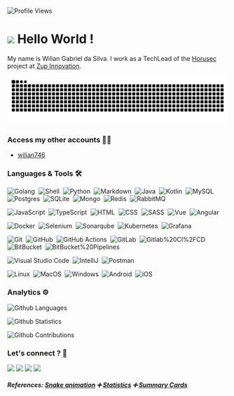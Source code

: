 ![Profile Views](http://estruyf-github.azurewebsites.net/api/VisitorHit?user=wiliansilvazup&repo=wiliansilvazup&countColorcountColor)

<h1><img src="https://emojis.slackmojis.com/emojis/images/1531849430/4246/blob-sunglasses.gif?1531849430" width="30"/> Hello World ! </h1>


My name is Wilian Gabriel da Silva. I work as a TechLead of the [Horusec](https://horusec.io) project at [Zup Innovation](https://zup.com.br).

![](images/github-user-contribution.svg)

### Access my other accounts 🙋‍♂️
- [wilian746](https://github.com/wilian746)

### Languages & Tools 🛠

![Golang](https://img.shields.io/badge/-Golang%20❤️-05122A?style=flat&logo=go&logoColor=white)&nbsp;
![Shell](https://img.shields.io/badge/Shell-05122A?style=flat&logo=gnu-bash&logoColor=white)&nbsp;
![Python](https://img.shields.io/badge/-Python-05122A?style=flat&logo=python)&nbsp;
![Markdown](https://img.shields.io/badge/-Markdown-05122A?style=flat&logo=markdown)&nbsp;
![Java](https://img.shields.io/badge/-Java-05122A?style=flat&logo=java)&nbsp;
![Kotlin](https://img.shields.io/badge/-Kotlin-05122A?style=flat&logo=kotlin)&nbsp;
![MySQL](https://img.shields.io/badge/-MySQL-05122A?style=flat&logo=mysql&logoColor=white)&nbsp;
![Postgres](https://img.shields.io/badge/-Postgres-05122A?style=flat&logo=postgresql)&nbsp;
![SQLite](https://img.shields.io/badge/-SQLite-05122A?style=flat&logo=SQLite)&nbsp;
![Mongo](https://img.shields.io/badge/-Mongo-05122A?style=flat&logo=mongodb)&nbsp;
![Redis](https://img.shields.io/badge/-Redis-05122A?style=flat&logo=redis)&nbsp;
![RabbitMQ](https://img.shields.io/badge/-RabbitMQ-05122A?style=flat&logo=rabbitmq)&nbsp;

![JavaScript](https://img.shields.io/badge/-JavaScript-05122A?style=flat&logo=javascript)&nbsp;
![TypeScript](https://img.shields.io/badge/-TypeScript-05122A?style=flat&logo=typescript)&nbsp;
![HTML](https://img.shields.io/badge/-HTML-05122A?style=flat&logo=html5)&nbsp;
![CSS](https://img.shields.io/badge/-CSS-05122A?style=flat&logo=Css3)&nbsp;
![SASS](https://img.shields.io/badge/-SASS-05122A?style=flat&logo=Sass)&nbsp;
![Vue](https://img.shields.io/badge/-Vue-05122A?style=flat&logo=vue.js)&nbsp;
![Angular](https://img.shields.io/badge/-Angular-05122A?style=flat&logo=angular)&nbsp;

![Docker](https://img.shields.io/badge/-Docker-05122A?style=flat&logo=docker)&nbsp;
![Selenium](https://img.shields.io/badge/-Selenium-05122A?style=flat&logo=Selenium)&nbsp;
![Sonarqube](https://img.shields.io/badge/-Sonarqube-05122A?style=flat&logo=Sonarqube)&nbsp;
![Kubernetes](https://img.shields.io/badge/-Kubernetes-05122A?style=flat&logo=Kubernetes)&nbsp;
![Grafana](https://img.shields.io/badge/-Grafana-05122A?style=flat&logo=Grafana)&nbsp;

![Git](https://img.shields.io/badge/-Git-05122A?style=flat&logo=git)&nbsp;
![GitHub](https://img.shields.io/badge/-GitHub-05122A?style=flat&logo=github)&nbsp;
![GitHub Actions](https://img.shields.io/badge/GitHub%20Actions%20-05122A?style=flat&logo=github-actions&logoColor=white)&nbsp;
![GitLab](https://img.shields.io/badge/-GitLab-05122A?style=flat&logo=gitlab)&nbsp;
![Gitlab%20CI%2FCD](https://img.shields.io/badge/-GitLab%20CI%2FCD-05122A?style=flat&logo=gitlab)&nbsp;
![BitBucket](https://img.shields.io/badge/-BitBucket-05122A?style=flat&logo=bitbucket)&nbsp;
![BitBucket%20Pipelines](https://img.shields.io/badge/-BitBucket%20Pipelines-05122A?style=flat&logo=bitbucket)&nbsp;

![Visual Studio Code](https://img.shields.io/badge/-Visual%20Studio%20Code-05122A?style=flat&logo=visual-studio-code&logoColor=007ACC)&nbsp;
![IntelliJ](https://img.shields.io/badge/-IntelliJ-05122A?style=flat&logo=jetbrains)&nbsp;
![Postman](https://img.shields.io/badge/-Postman-05122A?style=flat&logo=postman)&nbsp;

![Linux](https://img.shields.io/badge/-Linux-05122A?style=flat&logo=linux&logoColor=white)&nbsp;
![MacOS](https://img.shields.io/badge/-MacOS-05122A?style=flat&logo=apple&logoColor=white)&nbsp;
![Windows](https://img.shields.io/badge/-Windows-05122A?style=flat&logo=windows&logoColor=white)&nbsp;
![Android](https://img.shields.io/badge/-Android-05122A?style=flat&logo=android&logoColor=white)&nbsp;
![iOS](https://img.shields.io/badge/-iOS-05122A?style=flat&logo=ios&logoColor=white)&nbsp;


### Analytics ⚙️

![Github Languages](https://github-readme-stats.vercel.app/api/top-langs/?username=wiliansilvazup&layout=compact&count_private=true)

![Github Statistics](https://github-readme-stats.vercel.app/api/?username=wiliansilvazup&count_private=true&show_icons=true)

![Github Contributions](https://github-readme-streak-stats.herokuapp.com/?user=wiliansilvazup&hide_border=true)
### Let's connect ? 🤝

<p align="left">
<a href="https://www.linkedin.com/in/wiliangs"><img src="https://img.shields.io/badge/-wiliangs-0077B5?style=flat&logo=Linkedin&logoColor=white"/></a>
<a href="https://twitter.com/wiliangds"><img src="https://img.shields.io/badge/-@wiliangds-%231DA1F2?style=flat&logo=twitter&logoColor=white"/></a>
<a href="https://wiliangs.medium.com/"><img src="https://img.shields.io/badge/-@wiliangs-%2312100E?style=flat&logo=medium&logoColor=white"/></a>
<a href="mailto:wiliang746@gmail.com"><img src="https://img.shields.io/badge/-wiliang746@gmail.com-D14836?style=flat&logo=Gmail&logoColor=white"/></a>
</p>

#### _References: [Snake animation](https://github.com/Platane/snk) ➕ [Statistics](https://github.com/anuraghazra/github-readme-stats) ➕ [Summary Cards](https://github.com/vn7n24fzkq/github-profile-summary-cards)_
